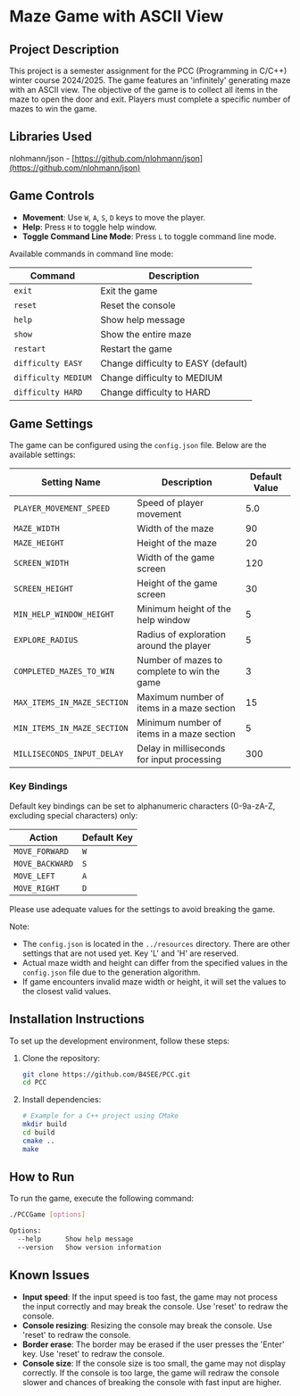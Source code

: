 # Maze Game with ASCII View

## Project Description

This project is a semester assignment for the PCC (Programming in C/C++) winter course 2024/2025. The game features an 'infinitely' generating maze with an ASCII view. The objective of the game is to collect all items in the maze to open the door and exit. Players must complete a specific number of mazes to win the game.

## Libraries Used
nlohmann/json - [https://github.com/nlohmann/json](https://github.com/nlohmann/json)

## Game Controls

- **Movement**: Use `W`, `A`, `S`, `D` keys to move the player.
- **Help**: Press `H` to toggle help window.
- **Toggle Command Line Mode**: Press `L` to toggle command line mode.

Available commands in command line mode:

| Command             | Description                         |
|---------------------|-------------------------------------|
| `exit`              | Exit the game                       |
| `reset`             | Reset the console                   |
| `help`              | Show help message                   |
| `show`              | Show the entire maze                |
| `restart`           | Restart the game                    |
| `difficulty EASY`   | Change difficulty to EASY (default) |
| `difficulty MEDIUM` | Change difficulty to MEDIUM         |
| `difficulty HARD`   | Change difficulty to HARD           |


## Game Settings

The game can be configured using the `config.json` file. Below are the available settings:

| Setting Name               | Description                                | Default Value |
|----------------------------|--------------------------------------------|---------------|
| `PLAYER_MOVEMENT_SPEED`    | Speed of player movement                   | 5.0           |
| `MAZE_WIDTH`               | Width of the maze                          | 90            |
| `MAZE_HEIGHT`              | Height of the maze                         | 20            |
| `SCREEN_WIDTH`             | Width of the game screen                   | 120           |
| `SCREEN_HEIGHT`            | Height of the game screen                  | 30            |
| `MIN_HELP_WINDOW_HEIGHT`   | Minimum height of the help window          | 5             |
| `EXPLORE_RADIUS`           | Radius of exploration around the player    | 5             |
| `COMPLETED_MAZES_TO_WIN`   | Number of mazes to complete to win the game| 3             |
| `MAX_ITEMS_IN_MAZE_SECTION`| Maximum number of items in a maze section  | 15            |
| `MIN_ITEMS_IN_MAZE_SECTION`| Minimum number of items in a maze section  | 5             |
| `MILLISECONDS_INPUT_DELAY` | Delay in milliseconds for input processing | 300           |

### Key Bindings

Default key bindings can be set to alphanumeric characters (0-9a-zA-Z, excluding special characters) only:

| Action          | Default Key |
|-----------------|--------------|
| `MOVE_FORWARD`  | `W`          |
| `MOVE_BACKWARD` | `S`          |
| `MOVE_LEFT`     | `A`          |
| `MOVE_RIGHT`    | `D`          |

Please use adequate values for the settings to avoid breaking the game.

Note:
- The `config.json` is located in the `../resources` directory. There are other settings that are not used yet. Key 'L' and 'H' are reserved.
- Actual maze width and height can differ from the specified values in the `config.json` file due to the generation algorithm.
- If game encounters invalid maze width or height, it will set the values to the closest valid values.

## Installation Instructions

To set up the development environment, follow these steps:

1. Clone the repository:
    ```sh
    git clone https://github.com/B4SEE/PCC.git
    cd PCC
    ```

2. Install dependencies:
    ```sh
    # Example for a C++ project using CMake
    mkdir build
    cd build
    cmake ..
    make
    ```


## How to Run

To run the game, execute the following command:

```sh
./PCCGame [options]

Options:
  --help      Show help message
  --version   Show version information
```

## Known Issues

- **Input speed**: If the input speed is too fast, the game may not process the input correctly and may break the console. Use 'reset' to redraw the console.
- **Console resizing**: Resizing the console may break the console. Use 'reset' to redraw the console.
- **Border erase**: The border may be erased if the user presses the 'Enter' key. Use 'reset' to redraw the console.
- **Console size**: If the console size is too small, the game may not display correctly. If the console is too large, the game will redraw the console slower and chances of breaking the console with fast input are higher.
